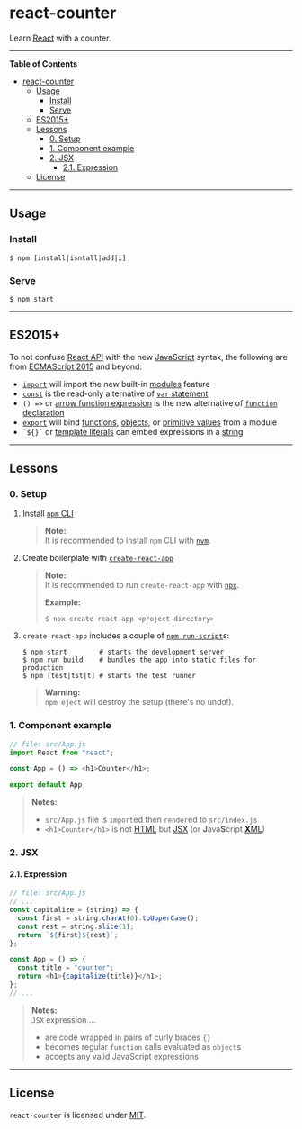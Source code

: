 # react-counter

Learn [React](https://reactjs.org) with a counter.

---

<!-- markdown-toc start - Don't edit this section. Run M-x markdown-toc-refresh-toc -->

**Table of Contents**

- [react-counter](#react-counter)
  - [Usage](#usage)
    - [Install](#install)
    - [Serve](#serve)
  - [ES2015+](#es2015)
  - [Lessons](#lessons)
    - [0. Setup](#0-setup)
    - [1. Component example](#1-component-example)
    - [2. JSX](#2-jsx)
      - [2.1. Expression](#21-expression)
  - [License](#license)

<!-- markdown-toc end -->

---

## Usage

### Install

```shell
$ npm [install|isntall|add|i]
```

### Serve

```shell
$ npm start
```

---

## ES2015+

To not confuse [React API](https://reactjs.org/docs/react-api.html) with the new [JavaScript](https://developer.mozilla.org/en-US/docs/Web/JavaScript/Guide/Modules) syntax, the following are from [ECMAScript 2015](http://ecma-international.org/ecma-262/6.0) and beyond:

- [`import`](https://developer.mozilla.org/en-US/docs/Web/JavaScript/Reference/Statements/import) will import the new built-in [modules](https://developer.mozilla.org/en-US/docs/Web/JavaScript/Guide/Modules) feature
- [`const`](https://developer.mozilla.org/en-US/docs/Web/JavaScript/Reference/Statements/const) is the read-only alternative of [`var` statement](https://developer.mozilla.org/en-US/docs/Web/JavaScript/Reference/Statements/var)
- `() =>` or [arrow function expression](https://developer.mozilla.org/en-US/docs/Web/JavaScript/Reference/Functions/Arrow_functions) is the new alternative of [`function` declaration](https://developer.mozilla.org/en-US/docs/Web/JavaScript/Reference/Statements/function)
- [`export`](https://developer.mozilla.org/en-US/docs/Web/JavaScript/Reference/Statements/export) will bind [functions](https://developer.mozilla.org/en-US/docs/Web/JavaScript/Reference/Global_Objects/Function), [objects](https://developer.mozilla.org/en-US/docs/Web/JavaScript/Reference/Global_Objects), or [primitive values](https://developer.mozilla.org/en-US/docs/Glossary/Primitive) from a module
- `` `${}` `` or [template literals](https://developer.mozilla.org/en-US/docs/Web/JavaScript/Reference/Template_literals) can embed expressions in a [string](https://developer.mozilla.org/en-US/docs/Web/JavaScript/Reference/Global_Objects/String)

---

## Lessons

### 0. Setup

1. Install [`npm` CLI](https://github.com/npm/cli)

   > **Note:** <br />
   > It is recommended to install `npm` CLI with [`nvm`](https://github.com/nvm-sh/nvm).

2. Create boilerplate with [`create-react-app`](https://github.com/facebook/create-react-app)

   > **Note:** <br />
   > It is recommended to run `create-react-app` with [`npx`](https://github.com/npm/npx).
   >
   > **Example:**
   >
   > ```shell
   > $ npx create-react-app <project-directory>
   > ```

3. `create-react-app` includes a couple of [`npm run-script`](https://docs.npmjs.com/cli/run-script)s:

   ```shell
   $ npm start        # starts the development server
   $ npm run build    # bundles the app into static files for production
   $ npm [test|tst|t] # starts the test runner
   ```

   > **Warning:** <br />
   > `npm eject` will destroy the setup (there's no undo!).

### 1. Component example

```javascript
// file: src/App.js
import React from "react";

const App = () => <h1>Counter</h1>;

export default App;
```

> **Notes:** <br />
>
> - `src/App.js` file is `import`ed then `render`ed to `src/index.js`
> - `<h1>Counter</h1>` is not [HTML](https://developer.mozilla.org/en-US/docs/Web/HTML) but [JSX](https://reactjs.org/docs/introducing-jsx.html) (or **J**ava**S**cript [**X**ML](https://developer.mozilla.org/en-US/docs/Web/XML))

### 2. JSX

#### 2.1. Expression

```javascript
// file: src/App.js
// ...
const capitalize = (string) => {
  const first = string.charAt(0).toUpperCase();
  const rest = string.slice(1);
  return `${first}${rest}`;
};

const App = () => {
  const title = "counter";
  return <h1>{capitalize(title)}</h1>;
};
// ...
```

> **Notes:** <br />
> `JSX` expression &hellip;
>
> - are code wrapped in pairs of curly braces `{}`
> - becomes regular `function` calls evaluated as `object`s
> - accepts any valid JavaScript expressions

---

## License

`react-counter` is licensed under [MIT](./LICENSE).
